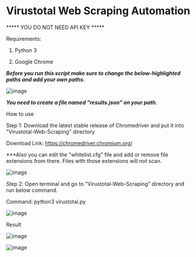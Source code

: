 # Virustotal Web Scraping Automation

***** YOU DO NOT NEED API KEY *****

Requirements:

1) Python 3

2) Google Chrome

*****Before you run this script make sure to change the below-highlighted paths and add your own paths.*****

![image](https://user-images.githubusercontent.com/45007930/123510076-14110e80-d697-11eb-87b5-65b804528120.png)

*****You need to create a file named "results.json" on your path.*****

How to use

Step 1: Download the latest stable release of Chromedriver and put it into "Virustotal-Web-Scraping" directory

Download Link: https://chromedriver.chromium.org/

***Also you can edit the "whitelist.cfg" file and add or remove file extensions from there. Files with those extensions will not scan. 

![image](https://user-images.githubusercontent.com/45007930/123509869-a1ebfa00-d695-11eb-8ddb-0ec9839a2179.png)

Step 2: Open terminal and go to "Virustotal-Web-Scraping" directory and run below command.

Command: python3 virustotal.py

![image](https://user-images.githubusercontent.com/45007930/123509923-014a0a00-d696-11eb-9835-418e5a56285a.png)

Result

![image](https://user-images.githubusercontent.com/45007930/123509937-28084080-d696-11eb-8acc-8d7eede5e4a9.png)

![image](https://user-images.githubusercontent.com/45007930/123510179-bcbf6e00-d697-11eb-90c8-e9bbf328013e.png)
